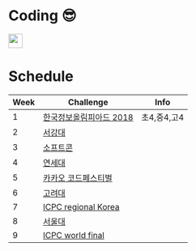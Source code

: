 # Coding 😎

<p align=left>
  <img src=https://img.shields.io/static/v1?label=Members&message=4&color=orange&style=flat height=28px>
</p>


# Schedule

|Week|Challenge|Info|
|---|---|---|
|1|[한국정보올림피아드 2018](https://www.acmicpc.net/category/427)|초4,중4,고4|
|2|[서강대](https://www.acmicpc.net/category/83)|
|3|[소프트콘](https://www.acmicpc.net/category/413)|
|4|[연세대](https://www.acmicpc.net/category/334)|
|5|[카카오 코드페스티벌](https://www.acmicpc.net/category/428)|
|6|[고려대](https://www.acmicpc.net/category/341)|
|7|[ICPC regional Korea](https://www.acmicpc.net/category/211)|
|8|[서울대](https://www.acmicpc.net/category/354)|
|9|[ICPC world final](https://www.acmicpc.net/category/4)|
